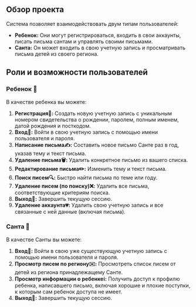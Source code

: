## Обзор проекта

Система позволяет взаимодействовать двум типам пользователей:
* **Ребенок:** Они могут регистрироваться, входить в свои аккаунты, писать письма сантам и управлять своими письмами.
* **Санта:** Он может входить в свою учетную запись и просматривать письма детей из своего региона.

## Роли и возможности пользователей

### Ребенок 👧

В качестве ребенка вы можете:

1.  **Регистрация📝:** Создать новую учетную запись с уникальным номером свидетельства о рождении, паролем, полным именем, датой рождения и посткодом.
2.  **Вход🔑:** Войти в свою учетную запись с помощью имени пользователя и пароля.
3.  **Написание письма✍️:** Составить новое письмо Санте раз в год, указав тему и текст письма.
4.  **Удаление письма🗑:** Удалить конкретное письмо из вашего списка.
5.  **Редактирование письма✏️:** Изменить тему и текст письма.
6.  **Поиск писем🔍:** Быстро найти письма по теме или году.
7.  **Удаление писем (по поиску)❌:** Удалить все письма, соответствующие критериям поиска.
8.  **Выход🚪:** Завершить текущую сессию.
9.  **Удаление аккаунта💔:** Удалить свою учетную запись и все связанные с ней данные (включая письма).


### Санта 🎅

В качестве Санты вы можете:

1.  **Вход🔑:** Войти в свою уже существующую учетную запись с помощью имени пользователя и пароля.
2.  **Просмотр писем по региону✉️:** Просмотреть список писем от детей из региона принадлежащему Санте.
3.  **Просмотр информации о ребенкеℹ️:** Получить доступ к профилю ребенка, написавшего письмо, включая хорошие и плохие поступки, к  которым сам ребенок доступа не имеет.
4.  **Выход🚪:** Завершить текущую сессию.
